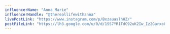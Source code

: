 ```yaml
---
influencerName: "Anna Marie"
influencerHandle: "@thereallifewithanna"
livePostLink: "https://www.instagram.com/p/BxzauaslhHZ/"
postFileLink: "https://lh3.google.com/u/0/d/1SS7YR1TdC92uK2Iw_Iz2Garxo8888sPY"
---
```

